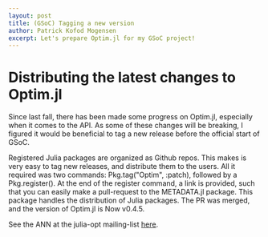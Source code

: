 ```yaml
---
layout: post
title: (GSoC) Tagging a new version
author: Patrick Kofod Mogensen
excerpt: Let's prepare Optim.jl for my GSoC project!
---
```

# Distributing the latest changes to Optim.jl
Since last fall, there has been made some progress on Optim.jl, especially when it comes to the API. As some of these changes will be breaking, I figured it would be beneficial to tag a new release before the official start of GSoC.

Registered Julia packages are organized as Github repos. This makes is very easy to tag new releases, and distribute them to the users. All it required was two commands: Pkg.tag("Optim", :patch), followed by a Pkg.register(). At the end of the register command, a link is provided, such that you can easily make a pull-request to the METADATA.jl package. This package handles the distribution of Julia packages. The PR was merged, and the version of Optim.jl is Now
v0.4.5.

See the ANN at the julia-opt mailing-list [here](https://groups.google.com/forum/#!topic/julia-opt/VlwDFJTmvqM).
